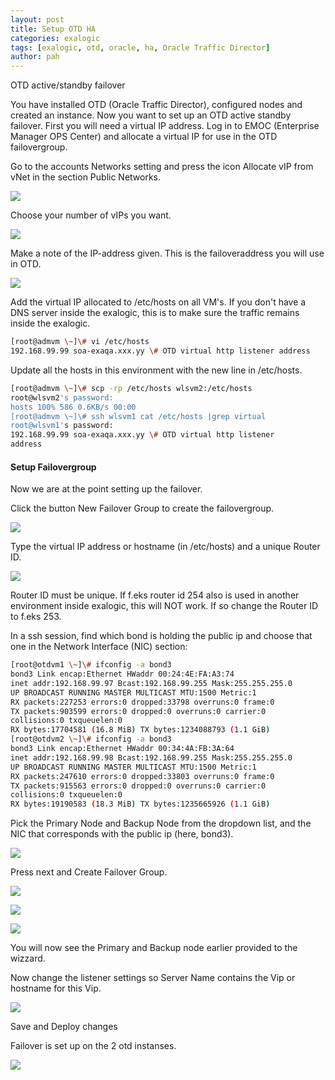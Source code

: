 ```yaml
---
layout: post
title: Setup OTD HA
categories: exalogic
tags: [exalogic, otd, oracle, ha, Oracle Traffic Director]
author: pah
---
```


OTD active/standby failover

You have installed OTD (Oracle Traffic Director), configured nodes and
created an instance. Now you want to set up an OTD active standby
failover. First you will need a virtual IP address. Log in to EMOC
(Enterprise Manager OPS Center) and allocate a virtual IP for use in the
OTD failovergroup.

Go to the accounts Networks setting and press the icon Allocate vIP from
vNet in the section Public Networks.

![](/images/2015-05-08-setup-otd-ha/otd_ha_VIP1.png)

Choose your number of vIPs you want.

![](/images/2015-05-08-setup-otd-ha/otd_ha_VIP2.png)

Make a note of the IP-address given. This is the failoveraddress you
will use in OTD.

![](/images/2015-05-08-setup-otd-ha/otd_ha_VIP3.png)

Add the virtual IP allocated to /etc/hosts on all VM's. If you don't
have a DNS server inside the exalogic, this is to make sure the traffic
remains inside the exalogic.

```bash
[root@admvm \~]\# vi /etc/hosts
192.168.99.99 soa-exaqa.xxx.yy \# OTD virtual http listener address

```

Update all the hosts in this environment with the new line in
/etc/hosts.

```bash
[root@admvm \~]\# scp -rp /etc/hosts wlsvm2:/etc/hosts
root@wlsvm2's password:
hosts 100% 586 0.6KB/s 00:00
[root@admvm \~]\# ssh wlsvm1 cat /etc/hosts |grep virtual
root@wlsvm1's password:
192.168.99.99 soa-exaqa.xxx.yy \# OTD virtual http listener
address

```


#### Setup Failovergroup

Now we are at the point setting up the failover.

Click the button New Failover Group to create the failovergroup.

![](/images/2015-05-08-setup-otd-ha/otd_ha1.png)

Type the virtual IP address or hostname (in /etc/hosts) and a unique
Router ID.

![](/images/2015-05-08-setup-otd-ha/otd_ha2.png)

Router ID must be unique. If f.eks router id 254 also is used in another
environment inside exalogic, this will NOT work. If so change the Router
ID to f.eks 253.

In a ssh session, find which bond is holding the public ip and choose
that one in the Network Interface (NIC) section:

```bash
[root@otdvm1 \~]\# ifconfig -a bond3
bond3 Link encap:Ethernet HWaddr 00:24:4E:FA:A3:74
inet addr:192.168.99.97 Bcast:192.168.99.255 Mask:255.255.255.0
UP BROADCAST RUNNING MASTER MULTICAST MTU:1500 Metric:1
RX packets:227253 errors:0 dropped:33798 overruns:0 frame:0
TX packets:903599 errors:0 dropped:0 overruns:0 carrier:0
collisions:0 txqueuelen:0
RX bytes:17704581 (16.8 MiB) TX bytes:1234088793 (1.1 GiB)
[root@otdvm2 \~]\# ifconfig -a bond3
bond3 Link encap:Ethernet HWaddr 00:34:4A:FB:3A:64
inet addr:192.168.99.98 Bcast:192.168.99.255 Mask:255.255.255.0
UP BROADCAST RUNNING MASTER MULTICAST MTU:1500 Metric:1
RX packets:247610 errors:0 dropped:33803 overruns:0 frame:0
TX packets:915563 errors:0 dropped:0 overruns:0 carrier:0
collisions:0 txqueuelen:0
RX bytes:19190583 (18.3 MiB) TX bytes:1235665926 (1.1 GiB)
```

Pick the Primary Node and Backup Node from the dropdown list, and the
NIC that corresponds with the public ip (here, bond3).

![](/images/2015-05-08-setup-otd-ha/otd_ha3.png)

Press next and Create Failover Group.

![](/images/2015-05-08-setup-otd-ha/otd_ha4.png)

![](/images/2015-05-08-setup-otd-ha/otd_ha5.png)

![](/images/2015-05-08-setup-otd-ha/otd_ha5b.png)

You will now see the Primary and Backup node earlier provided to the
wizzard.

Now change the listener settings so Server Name contains the Vip or
hostname for this Vip.

![](/images/2015-05-08-setup-otd-ha/otd_ha6.png)

Save and Deploy changes

Failover is set up on the 2 otd instanses.

![](/images/2015-05-08-setup-otd-ha/otd_ha7.png)
